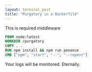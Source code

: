 ```yaml
---
layout: terminal_post
title: "Purgatory in a Dockerfile"
---
```


This is required middleware

```Dockerfile
FROM node:latest
WORKDIR /purgatory
COPY . .
RUN npm install && npm run penance
CMD ["npm", "start", "--", "--repent"]
```

Your logs will be monitored. Eternally.